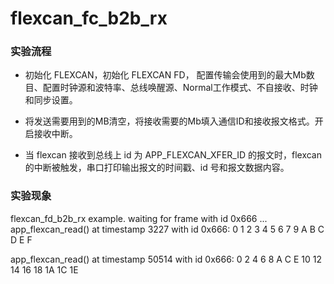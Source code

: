 # flexcan_fc_b2b_rx

### 实验流程

+ 初始化 FLEXCAN，初始化 FLEXCAN FD， 配置传输会使用到的最大Mb数目、配置时钟源和波特率、总线唤醒源、Normal工作模式、不自接收、时钟和同步设置。
+ 将发送需要用到的MB清空，将接收需要的Mb填入通信ID和接收报文格式。开启接收中断。

+ 当 flexcan 接收到总线上 id 为 APP_FLEXCAN_XFER_ID 的报文时，flexcan 的中断被触发，串口打印输出报文的时间戳、id 号和报文数据内容。

### 实验现象

flexcan_fd_b2b_rx example.
waiting for frame with id 0x666 ...
app_flexcan_read() at timestamp 3227 with id 0x666: 0 1 2 3 4 5 6 7 9 A B C D E F

app_flexcan_read() at timestamp 50514 with id 0x666: 0 2 4 6 8 A C E 10 12 14 16 18 1A 1C 1E
